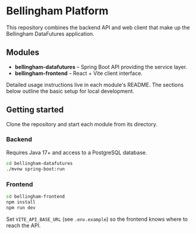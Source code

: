 # Bellingham Platform

This repository combines the backend API and web client that make up the Bellingham DataFutures application.

## Modules

- **bellingham-datafutures** – Spring Boot API providing the service layer.
- **bellingham-frontend** – React + Vite client interface.

Detailed usage instructions live in each module's README. The sections below outline the basic setup for local development.

## Getting started

Clone the repository and start each module from its directory.

### Backend

Requires Java 17+ and access to a PostgreSQL database.

```bash
cd bellingham-datafutures
./mvnw spring-boot:run
```

### Frontend

```bash
cd bellingham-frontend
npm install
npm run dev
```

Set `VITE_API_BASE_URL` (see `.env.example`) so the frontend knows where to reach the API.

